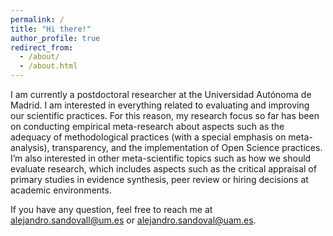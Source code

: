 ```yaml
---
permalink: /
title: "Hi there!"
author_profile: true
redirect_from: 
  - /about/
  - /about.html
---
```


I am currently a postdoctoral researcher at the Universidad Autónoma de Madrid. I am interested in everything related to evaluating and improving our scientific practices. For this reason, my research focus so far has been on conducting empirical meta-research about aspects such as the adequacy of methodological practices (with a special emphasis on meta-analysis), transparency, and the implementation of Open Science practices. I’m also interested in other meta-scientific topics such as how we should evaluate research, which includes aspects such as the critical appraisal of primary studies in evidence synthesis, peer review or hiring decisions at academic environments.

If you have any question, feel free to reach me at [alejandro.sandovall@um.es](mailto:alejandro.sandovall@um.es) or [alejandro.sandoval@uam.es](mailto:alejandro.sandoval@uam.es.es).